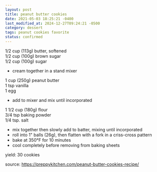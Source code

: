 ```yaml
---
layout: post
title: peanut butter cookies
date: 2021-05-03 18:25:21 -0400
last_modified_at: 2024-12-27T09:24:21 -0500
category: dessert
tags: peanut cookies favorite
status: confirmed
---
```


1/2 cup (113g) butter, softened  
1/2 cup (100g) brown sugar  
1/2 cup (100g) sugar  
* cream together in a stand mixer

1 cup (250g) peanut butter  
1 tsp vanilla  
1 egg  
* add to mixer and mix until incorporated

1 1/2 cup (180g) flour  
3/4 tsp baking powder  
1/4 tsp. salt  
* mix together then slowly add to batter, mixing until incorporated
* roll into 1" balls (26g), then flatten with a fork in a criss-cross pattern
* bake at 350°F for 10 minutes
* cool completely before removing from baking sheets

yield: 30 cookies

source: <https://preppykitchen.com/peanut-butter-cookies-recipe/>
